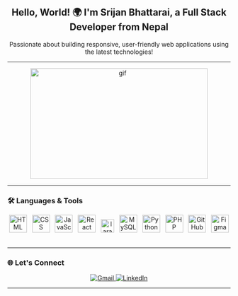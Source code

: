 <h2 align="center">Hello, World! 🌍 I'm Srijan Bhattarai, a Full Stack Developer from Nepal</h2>

<p align="center">
  Passionate about building responsive, user-friendly web applications using the latest technologies!
</p>

---

<div align="center">
  
<img src ="https://user-images.githubusercontent.com/74038190/225813708-98b745f2-7d22-48cf-9150-083f1b00d6c9.gif" width="400" height="250" alt="gif">

---

<h3 align="left">🛠️ Languages & Tools</h3>
<div align="center">
  <img src="https://cdn.jsdelivr.net/gh/devicons/devicon/icons/html5/html5-original.svg" height="40" alt="HTML" /> &nbsp;
  <img src="https://cdn.jsdelivr.net/gh/devicons/devicon/icons/css3/css3-original.svg" height="40" alt="CSS" /> &nbsp;
  <img src="https://cdn.jsdelivr.net/gh/devicons/devicon/icons/javascript/javascript-original.svg" height="40" alt="JavaScript" /> &nbsp;
  <img src="https://cdn.jsdelivr.net/gh/devicons/devicon/icons/react/react-original.svg" height="40" alt="React" /> &nbsp;
  <img src="https://cdn.simpleicons.org/laravel/FF2D20" height="30" alt="laravel logo"/> &nbsp;
  <img src="https://cdn.jsdelivr.net/gh/devicons/devicon/icons/mysql/mysql-original.svg" height="40" alt="MySQL" /> &nbsp;
  <img src="https://cdn.jsdelivr.net/gh/devicons/devicon/icons/python/python-original.svg" height="40" alt="Python" /> &nbsp;
  <img src="https://cdn.jsdelivr.net/gh/devicons/devicon/icons/php/php-original.svg" height="40" alt="PHP" /> &nbsp;
  <img src="https://cdn.simpleicons.org/github/181717" height="40" alt="GitHub" /> &nbsp;
  <img src="https://cdn.simpleicons.org/figma/F24E1E" height="40" alt="Figma" /> &nbsp;
</div>

---

<h3 align="left">🌐 Let's Connect</h3>
<p align="center">
  <a href="mailto:srizenbhattarai@gmail.com" target="_blank">
    <img src="https://img.shields.io/badge/Gmail-D14836?style=for-the-badge&logo=gmail&logoColor=white" alt="Gmail" />
  </a>
  <a href="https://www.linkedin.com/in/srijan-bhattarai-9a5315285/" target="_blank">
    <img src="https://img.shields.io/badge/LinkedIn-0A66C2?style=for-the-badge&logo=linkedin&logoColor=white" alt="LinkedIn" />
  </a>
</p>

---



